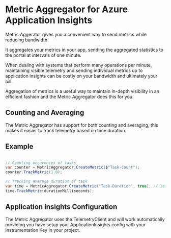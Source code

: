 # Metric Aggregator for Azure Application Insights

Metric Aggerator gives you a convenient way to send metrics while reducing bandwidth.

It aggregates your metrics in your app, sending the aggregated statistics to the portal at intervals of one minute.

When dealing with systems that perform many operations per minute, maintaining visible telemetry and sending individual metrics up to  application insights can be costly on your bandwidth and ultimately your bill.

Aggregation of metrics is a useful way to maintain in-depth visibility in an efficient fashion and the Metric Aggregator does this for you. 

## Counting and Averaging

The Metric Aggregator has support for both counting and averaging, this makes it easier to track telemetry based on time duration.

## Example

```c#

// Counting occurences of tasks
var counter = MetricAggregator.CreateMetric($"Task-Count");
counter.TrackMetric(1.0);

// Tracking average duration of task
var time = MetricAggregator.CreateMetric("Task-Duration", true); // set the useAverage paramater to true for average mode
time.TrackMetric(durationMilliseconds);
```

## Application Insights Configuration

The Metric Aggregator uses the TelemetryClient and will work automatically providing you have setup your ApplicationInsights.config with your Instrumentation Key in your project.
